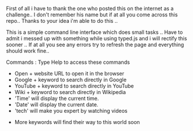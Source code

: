 First of all i have to thank the one who posted this on the internet as a challenge.. I don't remember his name but if at all you come across this repo.. Thanks to your idea i'm able to do this ..

This is a simple command line interface which does small tasks .. Have to admit i messed up with something while using typed.js and i will rectify this sooner .. If at all you see any errors try to refresh the page and everything should work fine..

Commands : Type Help to access these commands

- Open + website URL to open it in the browser
- Google + keyword to search directly in Google
- YouTube + keyword to search directly in YouTube
- Wiki + keyword to search directly in Wikipedia
- 'Time' will display the current time.
- 'Date' will display the current date.
- 'tech' will make you expert by watching videos

* More keywords will find their way to this world soon
